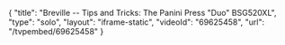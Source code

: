 {
    "title": "Breville -- Tips and Tricks: The Panini Press \"Duo\" BSG520XL",
    "type": "solo",
    "layout": "iframe-static",
    "videoId": "69625458",
    "url": "\/tvpembed\/69625458"
}